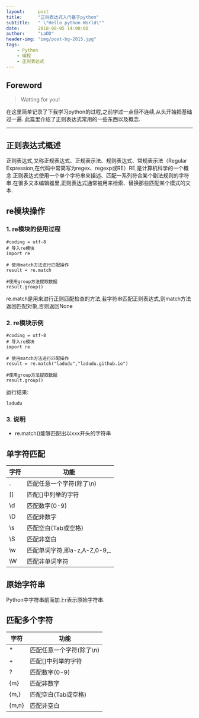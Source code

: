 ```yaml
---
layout:     post
title:      "正则表达式入门基于python"
subtitle:   " \"Hello python World\""
date:       2018-08-05 14:00:00
author:     "LaDD"
header-img: "img/post-bg-2015.jpg"
tags:
    - Python
    - 编程
    - 正则表达式
---
```


## Foreword

> Watting for you!

在这里简单记录了下我学习python的过程,之前学过一点但不连续,从头开始把基础过一遍.
此篇里介绍了正则表达式常用的一些东西以及概念.

---

## 正则表达式概述

正则表达式,又称正规表达式、正规表示法、规则表达式、常规表示法（Regular Expression,在代码中常简写为regex、regexp或RE）RE,是计算机科学的一个概念.正则表达式使用一个单个字符串来描述、匹配一系列符合某个剧法规则的字符串.在很多文本编辑器里,正则表达式通常被用来检索、替换那些匹配某个模式的文本.

## re模块操作
 ### 1. re模块的使用过程

    #coding = utf-8
    # 导入re模块
    import re

    # 使用match方法进行匹配操作
    result = re.match

    #使用group方法提取数据
    result.group()
re.match是用来进行正则匹配检查的方法,若字符串匹配正则表达式,则match方法返回匹配对象,否则返回None

### 2. re模块示例
    #coding = utf-8
    # 导入re模块
    import re

    # 使用match方法进行匹配操作
    result = re.match("ladudu","ladudu.github.io")

    #使用group方法提取数据
    result.group()

运行结果:

    ladudu

### 3. 说明

- re.match()能够匹配出以xxx开头的字符串

## 单字符匹配

| 字符 | 功能 | 
| ------ | ------ |
| .  | 匹配任意一个字符(除了\n) |
| [] | 匹配[]中列举的字符 |
| \d | 匹配数字(0-9)|
| \D | 匹配非数字 |
| \s | 匹配空白(Tab或空格) |
| \S | 匹配非空白 |
| \w | 匹配单词字符,即a-z,A-Z,0-9,_ |
| \W | 匹配非单词字符|

## 原始字符串
Python中字符串前面加上r表示原始字符串.

## 匹配多个字符

| 字符 | 功能 | 
| ------ | ------ |
| *  | 匹配任意一个字符(除了\n) |
| + | 匹配[]中列举的字符 |
| ? | 匹配数字(0-9)|
| {m} | 匹配非数字 |
| {m,}| 匹配空白(Tab或空格) |
| {m,n} | 匹配非空白 |



    
    




